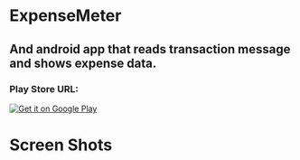 # ExpenseMeter
## And android app that reads transaction message and shows expense data.
### Play Store URL: <a href="https://play.google.com/store/apps/details?id=com.main.expensetracker.activities">
  <img alt="Get it on Google Play"
       src="https://developer.android.com/images/brand/en_generic_rgb_wo_45.png" />
</a>
<br>
# Screen Shots
